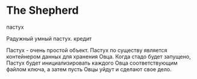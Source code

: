 # The Shepherd

пастух 

Радужный умный пастух. кредит 

Пастух - очень простой объект. Пастух по существу является контейнером
данных для хранения Овца. Когда стадо будет запущено, Пастух будет
инициализировать каждого Овца соответствующим файлом ключа, а затем
пусть Овцы уйдут и сделают свое дело.
